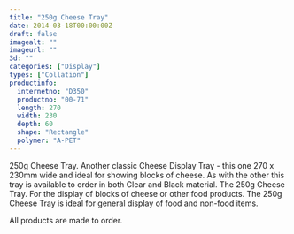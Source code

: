 ```yaml
---
title: "250g Cheese Tray"
date: 2014-03-18T00:00:00Z
draft: false
imagealt: ""
imageurl: ""
3d: ""
categories: ["Display"]
types: ["Collation"]
productinfo:
  internetno: "D350"
  productno: "00-71"
  length: 270
  width: 230
  depth: 60
  shape: "Rectangle"
  polymer: "A-PET"
---
```

250g Cheese Tray. Another classic Cheese Display Tray - this one 270 x 230mm wide and ideal for showing blocks of cheese. As with the other this tray is available to order in both Clear and Black material. The 250g Cheese Tray. For the display of blocks of cheese or other food products. The 250g Cheese Tray is ideal for general display of food and non-food items.

All products are made to order.